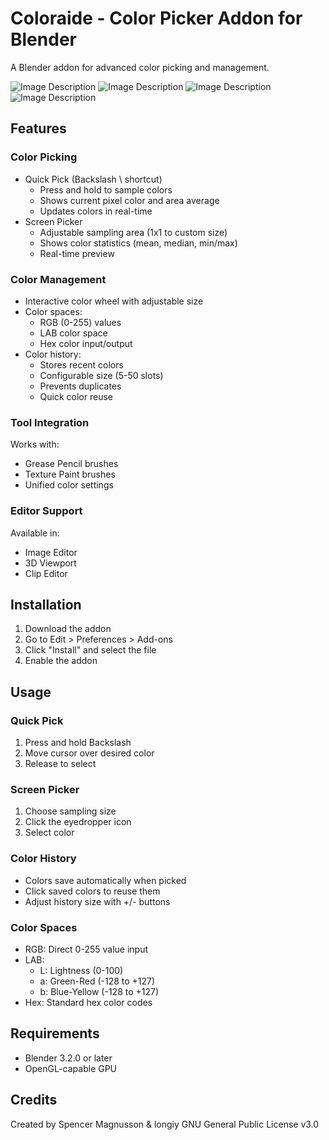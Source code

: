 # Coloraide  - Color Picker Addon for Blender

A Blender addon for advanced color picking and management.

![Image Description](https://github.com/longiy/static-assets/blob/main/coloraide-assets/Coloraide_v1.1.1_Update_Colorwheel.gif?raw=true)
![Image Description](https://github.com/longiy/static-assets/blob/main/coloraide-assets/Coloraide_ColorHistory.gif?raw=true)
![Image Description](https://github.com/longiy/static-assets/blob/main/coloraide-assets/ColorPickerProPlus_gif.gif)
![Image Description](https://github.com/longiy/static-assets/blob/main/coloraide-assets/ColorPickerProPanel.png)

## Features

### Color Picking
- Quick Pick (Backslash \ shortcut)
  - Press and hold to sample colors
  - Shows current pixel color and area average
  - Updates colors in real-time
- Screen Picker
  - Adjustable sampling area (1x1 to custom size)
  - Shows color statistics (mean, median, min/max)
  - Real-time preview

### Color Management
- Interactive color wheel with adjustable size
- Color spaces:
  - RGB (0-255) values
  - LAB color space
  - Hex color input/output
- Color history:
  - Stores recent colors
  - Configurable size (5-50 slots)
  - Prevents duplicates
  - Quick color reuse

### Tool Integration
Works with:
- Grease Pencil brushes
- Texture Paint brushes
- Unified color settings

### Editor Support
Available in:
- Image Editor
- 3D Viewport
- Clip Editor

## Installation
1. Download the addon
2. Go to Edit > Preferences > Add-ons
3. Click "Install" and select the file
4. Enable the addon

## Usage

### Quick Pick
1. Press and hold Backslash
2. Move cursor over desired color
3. Release to select

### Screen Picker
1. Choose sampling size
2. Click the eyedropper icon
3. Select color

### Color History
- Colors save automatically when picked
- Click saved colors to reuse them
- Adjust history size with +/- buttons

### Color Spaces
- RGB: Direct 0-255 value input
- LAB: 
  - L: Lightness (0-100)
  - a: Green-Red (-128 to +127)
  - b: Blue-Yellow (-128 to +127)
- Hex: Standard hex color codes

## Requirements
- Blender 3.2.0 or later
- OpenGL-capable GPU

## Credits
Created by Spencer Magnusson & longiy
GNU General Public License v3.0


